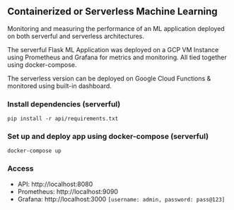 ## Containerized or Serverless Machine Learning

Monitoring and measuring the performance of an ML application deployed on both serverful and serverless architectures.

The serverful Flask ML Application was deployed on a GCP VM Instance using Prometheus and Grafana for metrics and monitoring. All tied together using docker-compose.

The serverless version can be deployed on Google Cloud Functions & monitored using built-in dashboard.

### Install dependencies (serverful)

```
pip install -r api/requirements.txt
```

### Set up and deploy app using docker-compose (serverful)

```
docker-compose up
```

### Access

* API: http://localhost:8080
* Prometheus: http://localhost:9090
* Grafana: http://localhost:3000 `[username: admin, password: pass@123]`
